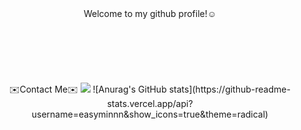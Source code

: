 <div align="center">    Welcome to my github profile!☺️
<br/>
<br/>
<br/>
<br/>
<br/>
<br/>
<br/>
  
<!--
**easyminnn/easyminnn** is a ✨ _special_ ✨ repository because its `README.md` (this file) appears on your GitHub profile.

Here are some ideas to get you started:

- 🔭 I’m currently working on ...
- 🌱 I’m currently learning ...
- 👯 I’m looking to collaborate on ...
- 🤔 I’m looking for help with ...
- 💬 Ask me about ...
- 📫 How to reach me: ...
- 😄 Pronouns: ...
- ⚡ Fun fact: ...
-->

<div align="center">    ✉️Contact Me✉️
<a href="2001joe@korea.ac.kr" target="_blank"><img src="https://img.shields.io/badge/2001joe@korea.ac.kr-EA4335?style=flat&logo=g&logoColor=EA4335"/></a>
![Anurag's GitHub stats](https://github-readme-stats.vercel.app/api?username=easyminnn&show_icons=true&theme=radical)
